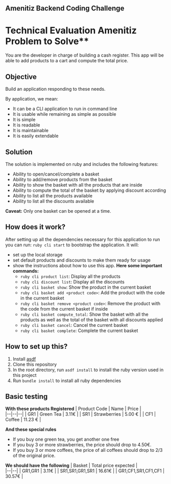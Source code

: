 Amenitiz Backend Coding Challenge
--
# Technical Evaluation Amenitiz Problem to Solve**

You are the developer in charge of building a cash register.
This app will be able to add products to a cart and compute the total price.

## Objective

Build an application responding to these needs.

By application, we mean:
- It can be a CLI application to run in command line
- It is usable while remaining as simple as possible
- It is simple
- It is readable
- It is maintainable
- It is easily extendable

## Solution
The solution is implemented on ruby and includes the following features:
- Ability to open/cancel/complete a basket
- Ability to add/remove products from the basket
- Ability to show the basket with all the products that are inside
- Ability to compute the total of the basket by applying discount according
- Ability to list all the products available
- Ability to list all the discounts available

**Caveat:** Only one basket can be opened at a time.

## How does it work?
After setting up all the dependencies necessary for this application to run you can run:
`ruby cli start` to bootstrap the application. It will:
- set up the local storage
- set default products and discounts to make them ready for usage
- show the instructions about how to use this app.
  **Here some important commands:**
  - `ruby cli product list`: Display all the products
  - `ruby cli discount list`: Display all the discounts
  - `ruby cli basket show`: Show the product in the current basket
  - `ruby cli basket add <product code>`: Add the product with the code in the current basket
  - `ruby cli basket remove <product code>`: Remove the product with the code from the current basket if inside
  - `ruby cli basket compute_total`: Show the basket with all the products as well as the total of the basket with all discounts applied
  - `ruby cli basket cancel`: Cancel the current basket
  - `ruby cli basket complete`: Complete the current basket

## How to set up this?
1. Install [asdf]([url](https://asdf-vm.com/)https://asdf-vm.com/)
2. Clone this repository
3. In the root directory, run `asdf install` to install the ruby version used in this project
4. Run `bundle install` to install all ruby dependencies

## Basic testing
**With these products Registered**
| Product Code | Name | Price |  
|--|--|--|
| GR1 |  Green Tea | 3.11€ |
| SR1 |  Strawberries | 5.00 € |
| CF1 |  Coffee | 11.23 € |

**And these special rules**
- If you buy one green tea, you get another one free
- If you buy 3 or more strawberries, the price should drop to 4.50€.
- If you buy 3 or more coffees, the price of all coffees should drop to 2/3 of the original price.

**We should have the following**
| Basket | Total price expected |  
|--|--|
| GR1,GR1 |  3.11€ |
| SR1,SR1,GR1,SR1 |  16.61€ |
| GR1,CF1,SR1,CF1,CF1 |  30.57€ |
